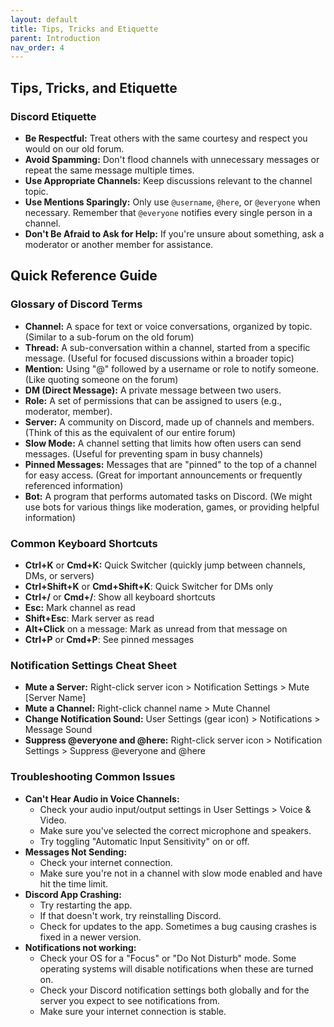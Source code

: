 ```yaml
---
layout: default
title: Tips, Tricks and Etiquette
parent: Introduction
nav_order: 4
---
```


## Tips, Tricks, and Etiquette

### Discord Etiquette

*   **Be Respectful:** Treat others with the same courtesy and respect you would on our old forum.
*   **Avoid Spamming:** Don't flood channels with unnecessary messages or repeat the same message multiple times.
*   **Use Appropriate Channels:** Keep discussions relevant to the channel topic.
*   **Use Mentions Sparingly:** Only use `@username`, `@here`, or `@everyone` when necessary. Remember that `@everyone` notifies every single person in a channel.
*   **Don't Be Afraid to Ask for Help:** If you're unsure about something, ask a moderator or another member for assistance.

## Quick Reference Guide

### Glossary of Discord Terms

*   **Channel:** A space for text or voice conversations, organized by topic. (Similar to a sub-forum on the old forum)
*   **Thread:** A sub-conversation within a channel, started from a specific message. (Useful for focused discussions within a broader topic)
*   **Mention:** Using "@" followed by a username or role to notify someone. (Like quoting someone on the forum)
*   **DM (Direct Message):** A private message between two users.
*   **Role:** A set of permissions that can be assigned to users (e.g., moderator, member).
*   **Server:** A community on Discord, made up of channels and members. (Think of this as the equivalent of our entire forum)
*   **Slow Mode:** A channel setting that limits how often users can send messages. (Useful for preventing spam in busy channels)
*   **Pinned Messages:** Messages that are "pinned" to the top of a channel for easy access. (Great for important announcements or frequently referenced information)
*   **Bot:** A program that performs automated tasks on Discord. (We might use bots for various things like moderation, games, or providing helpful information)

### Common Keyboard Shortcuts

*   **Ctrl+K** or **Cmd+K:** Quick Switcher (quickly jump between channels, DMs, or servers)
*   **Ctrl+Shift+K** or **Cmd+Shift+K**: Quick Switcher for DMs only
*   **Ctrl+/** or **Cmd+/**: Show all keyboard shortcuts
*   **Esc:** Mark channel as read
*   **Shift+Esc**: Mark server as read
*   **Alt+Click** on a message: Mark as unread from that message on
*   **Ctrl+P** or **Cmd+P**: See pinned messages

### Notification Settings Cheat Sheet

*   **Mute a Server:** Right-click server icon > Notification Settings > Mute [Server Name]
*   **Mute a Channel:** Right-click channel name > Mute Channel
*   **Change Notification Sound:** User Settings (gear icon) > Notifications > Message Sound
*   **Suppress @everyone and @here:** Right-click server icon > Notification Settings > Suppress @everyone and @here

### Troubleshooting Common Issues

*   **Can't Hear Audio in Voice Channels:**
    *   Check your audio input/output settings in User Settings > Voice & Video.
    *   Make sure you've selected the correct microphone and speakers.
    *   Try toggling "Automatic Input Sensitivity" on or off.
*   **Messages Not Sending:**
    *   Check your internet connection.
    *   Make sure you're not in a channel with slow mode enabled and have hit the time limit.
*   **Discord App Crashing:**
    *   Try restarting the app.
    *   If that doesn't work, try reinstalling Discord.
    *   Check for updates to the app. Sometimes a bug causing crashes is fixed in a newer version.
*   **Notifications not working:**
    *   Check your OS for a "Focus" or "Do Not Disturb" mode. Some operating systems will disable notifications when these are turned on.
    *   Check your Discord notification settings both globally and for the server you expect to see notifications from.
    *   Make sure your internet connection is stable.